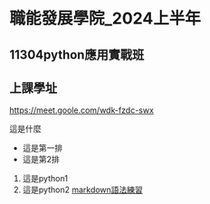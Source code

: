 # 職能發展學院_2024上半年
## 11304python應用實戰班
## 上課學址
https://meet.goole.com/wdk-fzdc-swx

這是什麼

- 這是第一排
- 這是第2排

1. 這是python1
2. 這是python2
[markdown語法練習](./markdown/README.md)
